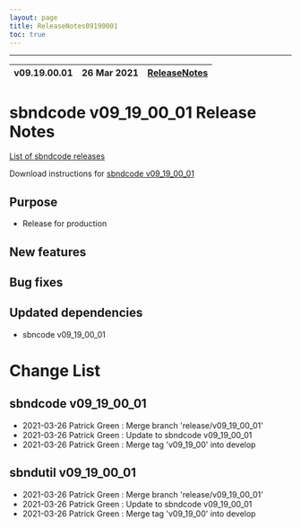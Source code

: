 ```yaml
---
layout: page
title: ReleaseNotes09190001
toc: true
---
```


-----------------------------------------------------------------------------
| v09.19.00.01 | 26 Mar 2021 | [ReleaseNotes](ReleaseNotes09190001.html) |
| --- | --- | --- |



sbndcode v09_19_00_01 Release Notes
=======================================================================================

[List of sbndcode releases](List_of_SBND_code_releases.html)

Download instructions for [sbndcode v09_19_00_01](http://scisoft.fnal.gov/scisoft/bundles/sbnd/v09_19_00_01/sbndcode-v09_19_00_01.html)

Purpose
---------------------------------------------------

* Release for production

New features
---------------------------------------------------

Bug fixes
---------------------------------------------------

Updated dependencies
---------------------------------------------------

* sbncode v09_19_00_01

Change List
==========================================

sbndcode v09_19_00_01
---------------------------------------------------

* 2021-03-26  Patrick Green : Merge branch 'release/v09_19_00_01'
* 2021-03-26  Patrick Green : Update to sbndcode v09_19_00_01
* 2021-03-26  Patrick Green : Merge tag 'v09_19_00' into develop

sbndutil v09_19_00_01
---------------------------------------------------

* 2021-03-26  Patrick Green : Merge branch 'release/v09_19_00_01'
* 2021-03-26  Patrick Green : Update to sbndcode v09_19_00_01
* 2021-03-26  Patrick Green : Merge tag 'v09_19_00' into develop
